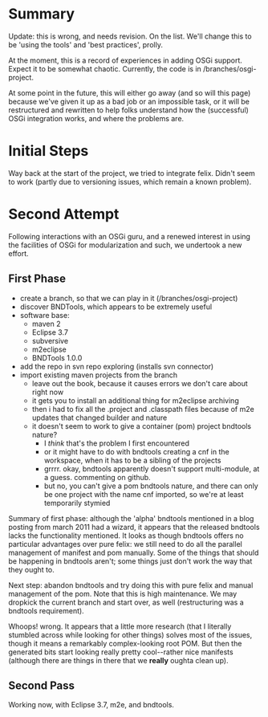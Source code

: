 # Summary

Update: this is wrong, and needs revision. On the list. We'll change this to
be 'using the tools' and 'best practices', prolly.

At the moment, this is a record of experiences in adding OSGi support. Expect
it to be somewhat chaotic. Currently, the code is in /branches/osgi-project.

At some point in the future, this will either go away (and so will this page)
because we've given it up as a bad job or an impossible task, or it will
be restructured and rewritten to help folks understand how the (successful)
OSGi integration works, and where the problems are.

# Initial Steps

Way back at the start of the project, we tried to integrate felix. Didn't
seem to work (partly due to versioning issues, which remain a known problem).

# Second Attempt

Following interactions with an OSGi guru, and a renewed interest in using the
facilities of OSGi for modularization and such, we undertook a new effort.

## First Phase

  * create a branch, so that we can play in it (/branches/osgi-project)
  * discover BNDTools, which appears to be extremely useful
  * software base:
    * maven 2
    * Eclipse 3.7
    * subversive
    * m2eclipse
    * BNDTools 1.0.0
  * add the repo in svn repo exploring (installs svn connector)
  * import existing maven projects from the branch
    * leave out the book, because it causes errors we don't care about right now
    * it gets you to install an additional thing for m2eclipse archiving
    * then i had to fix all the .project and .classpath files because of m2e updates that changed builder and nature
    * it doesn't seem to work to give a container (pom) project bndtools nature?
      * I _think_ that's the problem I first encountered
      * or it might have to do with bndtools creating a cnf in the workspace, when it has to be a sibling of the projects
      * grrrr. okay, bndtools apparently doesn't support multi-module, at a guess. commenting on github.
      * but no, you can't give a pom bndtools nature, and there can only be one project with the name cnf imported, so we're at least temporarily stymied

Summary of first phase: although the 'alpha' bndtools mentioned in a blog
posting from march 2011 had a wizard, it appears that the released bndtools
lacks the functionality mentioned. It looks as though bndtools offers no
particular advantages over pure felix: we still need to do all the parallel
management of manifest and pom manually. Some of the things that should
be happening in bndtools aren't; some things just don't work the way that
they ought to.

Next step: abandon bndtools and try doing this with pure felix and manual
management of the pom. Note that this is high maintenance. We may
dropkick the current branch and start over, as well (restructuring was
a bndtools requirement).

Whoops! wrong. It appears that a little more research (that I literally
stumbled across while looking for other things) solves most of the issues,
though it means a remarkably complex-looking root POM. But then the generated
bits start looking really pretty cool--rather nice manifests (although there
are things in there that we **really** oughta clean up).

## Second Pass

Working now, with Eclipse 3.7, m2e, and bndtools.